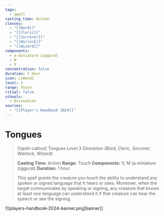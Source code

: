 ```yaml
---
tags:
  - Spell
casting_time: Action
classes:
  - "[[Bard]]"
  - "[[Cleric]]"
  - "[[Sorcerer]]"
  - "[[Warlock]]"
  - "[[Wizard]]"
components:
  - a miniature ziggurat
  - M
  - V
concentration: false
duration: 1 hour
icon: LiWand2
level: 3
range: Touch
ritual: false
schools:
  - Divination
sources:
  - "[[Player's Handbook 2024]]"
---
```


# Tongues

>[!spell-callout] Tongues
>_Level 3 Divination (Bard, Cleric, Sorcerer, Warlock, Wizard)_
>
>**Casting Time:** Action
>**Range:** Touch
>**Components:** V, M (a miniature ziggurat)
>**Duration:** 1 hour
>
>This spell grants the creature you touch the ability to understand any spoken or signed language that it hears or sees. Moreover, when the target communicates by speaking or signing, any creature that knows at least one language can understand it if that creature can hear the speech or see the signing.


![[players-handbook-2024-banner.png|banner]]
